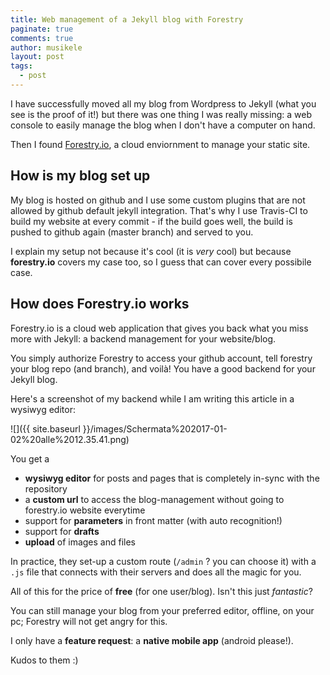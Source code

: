 ```yaml
---
title: Web management of a Jekyll blog with Forestry
paginate: true
comments: true
author: musikele
layout: post
tags:
  - post
---
```


I have successfully moved all my blog from Wordpress to Jekyll (what you see is the proof of it!) but there was one thing I was really missing: a web console to easily manage the blog when I don't have a computer on hand.

Then I found [Forestry.io](http://forestry.io), a cloud enviornment to manage your static site.

## How is my blog set up

My blog is hosted on github and I use some custom plugins that are not allowed by github default jekyll integration. That's why I use Travis-CI to build my website at every commit - if the build goes well, the build is pushed to github again (master branch) and served to you.

I explain my setup not because it's cool (it is _very_ cool) but because **forestry.io** covers my case too, so I guess that can cover every possibile case.

## How does Forestry.io works

Forestry.io is a cloud web application that gives you back what you miss more with Jekyll: a backend management for your website/blog.

You simply authorize Forestry to access your github account, tell forestry your blog repo (and branch), and voilà! You have a good backend for your Jekyll blog.

Here's a screenshot of my backend while I am writing this article in a wysiwyg editor:

![]({{ site.baseurl }}/images/Schermata%202017-01-02%20alle%2012.35.41.png)

You get a

* **wysiwyg editor** for posts and pages that is completely in-sync with the repository
*   a **custom url** to access the blog-management without going to forestry.io website everytime
*   support for **parameters** in front matter (with auto recognition!)
*  support for **drafts**
*  **upload** of images and files

In practice, they set-up a custom route (`/admin` ? you can choose it) with a `.js` file that connects with their servers and does all the magic for you.

All of this for the price of **free** (for one user/blog). Isn't this just _fantastic_?

You can still manage your blog from your preferred editor, offline, on your pc; Forestry will not get angry for this.

I only have a **feature request**: a **native mobile app** (android please!).

Kudos to them :)